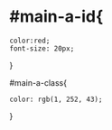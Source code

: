 # #main-a-id{

    color:red;
    font-size: 20px;
}

#main-a-class{

    color: rgb(1, 252, 43);
}
